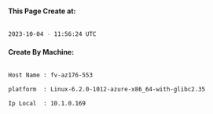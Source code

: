 
   
#### This Page Create at:

```bash

2023-10-04 - 11:56:24 UTC

```

#### Create By Machine:

```bash

Host Name : fv-az176-553

platform  : Linux-6.2.0-1012-azure-x86_64-with-glibc2.35

Ip Local  : 10.1.0.169

```

